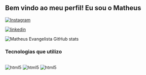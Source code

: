 ## Bem vindo ao meu perfil! Eu sou o Matheus

[![Instagram](https://img.shields.io/badge/Instagram-E4405F?style=for-the-badge&logo=instagram&logoColor=white)](https://www.instagram.com/evangemats_/)

[![linkedin](https://img.shields.io/badge/LinkedIn-0077B5?style=for-the-badge&logo=linkedin&logoColor=white)](https://www.linkedin.com/in/matheus-evangelista-rodrigues-ab969a204/)

![Matheus Evangelista GitHub stats](https://github-readme-stats.vercel.app/api?username=MatheusDev007&show_icons=true&theme=radical)


### Tecnologias que utilizo

<div style="display: inline-block"><br/>
  <img aling="center" alt="html5" src="https://img.shields.io/badge/HTML5-E34F26?style=for-the-badge&logo=html5&logoColor=white">
  <img aling="center" alt="html5" src="https://img.shields.io/badge/CSS3-1572B6?style=for-the-badge&logo=css3&logoColor=white">
  <img aling="center" alt="html5" src="https://img.shields.io/badge/Java-ED8B00?style=for-the-badge&logo=openjdk&logoColor=white">
</div>
